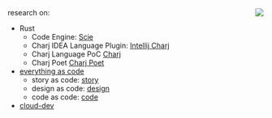 <img align="right" src="https://github-readme-stats.vercel.app/api?username=phodal&show_icons=true&icon_color=805AD5&text_color=718096&bg_color=ffffff&hide_title=true" />
research on:

 - Rust
    - Code Engine: [Scie](https://github.com/phodal/scie/)
    - Charj IDEA Language Plugin: [Intellij Charj](https://github.com/phodal/intellij-charj/)
    - Charj Language PoC [Charj](https://github.com/phodal/charj-poc/)
    - Charj Poet [Charj Poet](https://github.com/phodal/charjpoet/)
 - [everything as code](https://github.com/phodal/ascode.ink)
    - story as code: [story](https://github.com/phodal/story)
    - design as code: [design](https://github.com/phodal/phodal)
    - code as code: [code](https://github.com/phodal/code)
 - [cloud-dev](https://github.com/phodal/cloud-dev)
